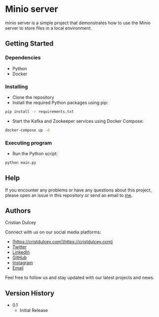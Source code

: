 # Minio server

minio server is a simple project that demonstrates how to use the Minio server to store files in a local environment.

## Getting Started

### Dependencies

* Python
* Docker

### Installing

* Clone the repository
* Install the required Python packages using pip:
```bash
pip install -r requirements.txt
```
* Start the Kafka and Zookeeper services using Docker Compose:
```bash
docker-compose up -d
```

### Executing program

* Run the Python script:
```bash
python main.py
```

## Help

If you encounter any problems or have any questions about this project, please open an issue in this repository or send an email to [me](mailto:me@cristdulcey.com).

## Authors

Cristian Dulcey

Connect with us on our social media platforms:

* [https://cristdulcey.com](https://cristdulcey.com)
* [Twitter](https://twitter.com/cristdulcey)
* [LinkedIn](https://www.linkedin.com/in/cristdulcey/)
* [GitHub](https://github.com/cristdulcey)
* [Instagram](https://www.instagram.com/cristdulcey/)
* [Email](mailto:me@cristdulcey.com)

Feel free to follow us and stay updated with our latest projects and news.

## Version History

* 0.1
    * Initial Release
